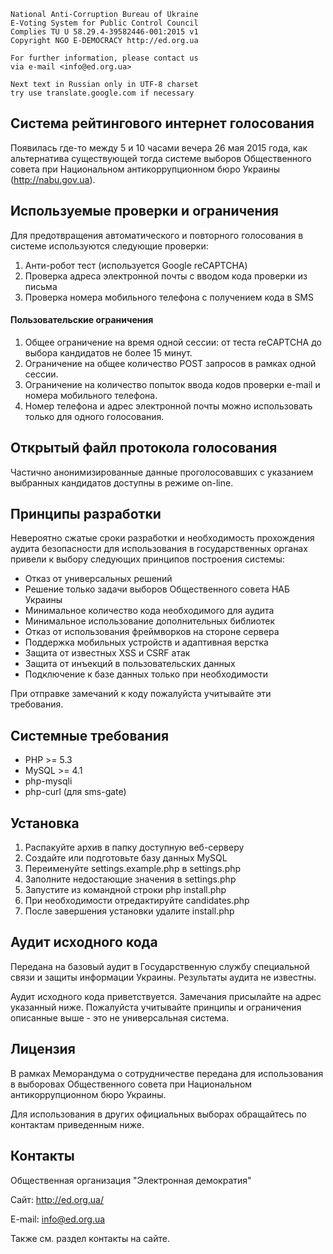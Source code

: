     National Anti-Corruption Bureau of Ukraine
    E-Voting System for Public Control Council
    Complies TU U 58.29.4-39582446-001:2015 v1
    Copyright NGO E-DEMOCRACY http://ed.org.ua

    For further information, please contact us
    via e-mail <info@ed.org.ua>

    Next text in Russian only in UTF-8 charset
    try use translate.google.com if necessary



## Система рейтингового интернет голосования

Появилась где-то между 5 и 10 часами вечера 26 мая 2015 года, как
альтернатива существующей тогда системе выборов Общественного совета
при Национальном антикоррупционном бюро Украины (http://nabu.gov.ua).


## Используемые проверки и ограничения

Для предотвращения автоматического и повторного голосования в системе
используются следующие проверки:

1. Анти-робот тест (используется Google reCAPTCHA)
2. Проверка адреса электронной почты с вводом кода проверки из письма
3. Проверка номера мобильного телефона с получением кода в SMS

#### Пользовательские ограничения

1. Общее ограничение на время одной сессии: от теста reCAPTCHA до выбора
кандидатов не более 15 минут.
2. Ограничение на общее количество POST запросов в рамках одной сессии.
3. Ограничение на количество попыток ввода кодов проверки e-mail и
номера мобильного телефона.
4. Номер телефона и адрес электронной почты можно использовать только
для одного голосования.


## Открытый файл протокола голосования

Частично анонимизированные данные проголосовавших с указанием выбранных
кандидатов доступны в режиме on-line.


## Принципы разработки

Невероятно сжатые сроки разработки и необходимость прохождения аудита
безопасности для использования в государственных органах привели к выбору
следующих принципов построения системы:

- Отказ от универсальных решений
- Решение только задачи выборов Общественного совета НАБ Украины
- Минимальное количество кода необходимого для аудита
- Минимальное использование дополнительных библиотек
- Отказ от использования фреймворков на стороне сервера
- Поддержка мобильных устройств и адаптивная верстка
- Защита от известных XSS и CSRF атак
- Защита от инъекций в пользовательских данных
- Подключение к базе данных только при необходимости

При отправке замечаний к коду пожалуйста учитывайте эти требования.


## Системные требования

- PHP >= 5.3
- MySQL >= 4.1
- php-mysqli
- php-curl (для sms-gate)


## Установка

1. Распакуйте архив в папку доступную веб-серверу
2. Создайте или подготовьте базу данных MySQL
3. Переименуйте settings.example.php в settings.php
4. Заполните недостающие значения в settings.php
5. Запустите из командной строки php install.php
6. При необходимости отредактируйте candidates.php
7. После завершения установки удалите install.php


## Аудит исходного кода

Передана на базовый аудит в Государственную службу специальной связи
и защиты информации Украины. Результаты аудита не известны.

Аудит исходного кода приветствуется. Замечания присылайте на адрес
указанный ниже. Пожалуйста учитывайте принципы и ограничения описанные
выше - это не универсальная система.


## Лицензия

В рамках Меморандума о сотрудничестве передана для использования
в выборовах Общественного совета при Национальном антикоррупционном
бюро Украины.

Для использования в других официальных выборах обращайтесь по контактам
приведенным ниже.


## Контакты

Общественная организация "Электронная демократия"

Сайт: http://ed.org.ua/

E-mail: info@ed.org.ua

Также см. раздел контакты на сайте.





